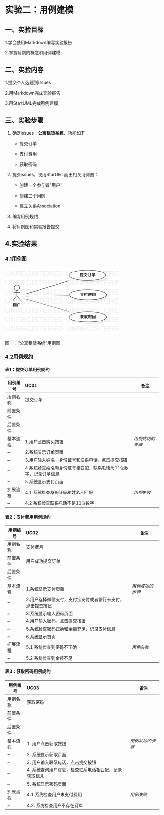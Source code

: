 # 实验二：用例建模

## 一、实验目标 
 
 
1.学会使用Markdown编写实验报告 

2.掌握用例的概念和用例建模
 
  
## 二、实验内容 

1.提交个人选题到Issues

2.用Markdown完成实验报告

3.用StartUML完成用例建模

 
## 三、实验步骤  

1. 确定issues：**公寓租赁系统**，功能如下：

    - 提交订单

    - 支付费用

    - 获取密码

 2. 提交issues，使用StarUML画出相关用例图：

    - 创建一个参与者"用户"

    - 创建三个用例

    - 建立关系Association

 3. 编写用例规约

 4. 将用例图和实验报告提交

## 4.实验结果

 ### 4.1用例图

 ![用例图](./lab2_UseCaseDiagram1.png)

 图一：“公寓租赁系统”用例图

 ### 4.2用例规约

 #### 表1：提交订单用例规约

| 用例编号 | UC01                                                         | 备注                   |
| -------- | :--------------------------------------------------- | ------------------ |
| 用例名称 | 提交订单                                                 |                        |
| 前置条件 |                                         |                        |
| 后置条件 |                                      |                        |
| 基本流程 | 1.用户点击购买按钮                              |         *用例成功的步骤*            |
| ~        | 2.系统显示订单页面                              |                    |
| ~        | 3.用户输入姓名，身份证号和联系电话，点击提交按钮           |  |
| ~        | 4.系统检查姓名和身份证号相匹配，联系电话为11位数字，记录订单信息        |                        |
| ~        | 5.系统显示支付页面                              |                    |
| 扩展流程  | 4.1 系统检查身份证号和姓名不匹配|      *用例失败*         |
| ~        | 4.2 系统检查联系电话不是11位数字|

 #### 表2：支付费用用例规约

| 用例编号 | UC02                                                         | 备注                   |
| -------- | :--------------------------------------------------- | ------------------ |
| 用例名称 | 支付费用                                                 |                        |
| 前置条件 | 用户成功提交订单                                        |                        |
| 后置条件 |                                      |                        |
| 基本流程 | 1.系统显示支付页面                              |         *用例成功的步骤*           |
| ~        | 2.用户选择微信支付，支付宝支付或者银行卡支付，点击提交按钮      |  |
| ~        | 3.系统显示输入密码页面                                  |                        |
| ~        | 4.用户输入密码，点击提交按钮                                 |                        |
| ~        | 5.系统检查密码正确和余额充足，记录支付信息                                |                        
| ~        | 6.系统显示首页                                |                        |
| 扩展流程  | 5.1 系统检查到密码不正确|         *用例失败*        |
| ~        | 5.2 系统检查到余额不足|            |

 #### 表3：获取密码用例规约

| 用例编号 | UC03                                                         | 备注                   |
| -------- | :--------------------------------------------------- | ------------------ |
| 用例名称 | 获取密码                                                 |                        |
| 前置条件 |                                         |                        |
| 后置条件 |                                      |                        |
| 基本流程 | 1. 用户点击获取按钮                              |         *用例成功的步骤*           |
| ~        | 2. 系统显示获取页面                                 |                      |
| ~        | 3. 用户输入联系电话，点击提交按钮                                 |                        |
| ~        | 4. 系统查询用户信息，检查联系电话相匹配，记录获取信息                               |                        |
| ~        | 5. 系统显示密码页面                                 |                      |
| 扩展流程  | 4.1 系统检查用户未支付费用|         *用例失败*       |
| ~        | 4.2. 系统检查用户不存在订单|                        |

